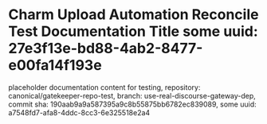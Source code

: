 # Charm Upload Automation Reconcile Test Documentation Title some uuid: 27e3f13e-bd88-4ab2-8477-e00fa14f193e
 placeholder documentation content for testing,  repository: canonical/gatekeeper-repo-test,  branch: use-real-discourse-gateway-dep,  commit sha: 190aab9a9a587395a9c8b55875bb6782ec839089,  some uuid: a7548fd7-afa8-4ddc-8cc3-6e325518e2a4